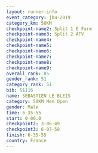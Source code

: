 ```yaml
---
layout: runner-info 
event_category: jbu-2019 
category_km: 50KM 
checkpoint-name2: Split 1 E Farm 
checkpoint-name3: Split 2 ATV 
checkpoint-name4: 
checkpoint-name5: 
checkpoint-name6: 
checkpoint-name7: 
checkpoint-name8: 
checkpoint-name9: 
overall_rank: 85
gender_rank: 51
category_rank: 51
bib: 51116
name: SEBASTIEN LE BLEIS
category: 50KM Men Open
gender: Male
time: 6-35-55
start: 0-00.0
checkpoint2: 3-06-49
checkpoint3: 6-07-58
finish: 6-35-55
country: France
---
```

